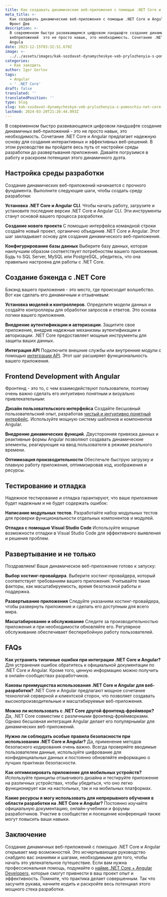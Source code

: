```yaml
---
title: Как создавать динамические веб-приложения с помощью .NET Core и Angular
meta_title: >-
  Как создавать динамические веб-приложения с помощью .NET Core и Angular - Фул
  Фронт Дев
description: >-
  В современном быстро развивающемся цифровом ландшафте создание динамичных
  вебприложений  это не просто навык, это необходимость. Сочетание .NET Core и
  Angula
date: 2023-12-15T03:32:51.670Z
image: >-
  ../../assets/images/kak-sozdavat-dynamycheskye-veb-prylozhenyia-s-pomoschiu-net-core-y-angular-Dec-15-2023.avif
categories:
  - Как закодить
author: Igor Gorlov
tags:
  - Angular
  - ' .NET Core'
draft: false
translated: ''
translatedPosition: ''
type: blog
slug: kak-sozdavat-dynamycheskye-veb-prylozhenyia-s-pomoschiu-net-core-y-angular
lastmod: 2024-03-20T21:26:44.093Z
---
```


В современном быстро развивающемся цифровом ландшафте создание динамичных веб-приложений - это не просто навык, это необходимость. Сочетание .NET Core и Angular предлагает надежную основу для создания интерактивных и эффективных веб-решений. В этом руководстве вы пройдете весь путь от настройки среды разработки до развертывания приложения. Давайте погрузимся в работу и раскроем потенциал этого динамичного дуэта.

## [](https://dev.to/me_janki/how-to-build-dynamic-web-applications-with-net-core-and-angular-ki1#setting-up-your-development-environment)Настройка среды разработки

Создание динамических веб-приложений начинается с прочного фундамента. Выполните следующие шаги, чтобы создать среду разработки:

**Установка .NET Core и Angular CLI**.
Чтобы начать работу, загрузите и установите последние версии .NET Core и Angular CLI. Эти инструменты станут основой вашего процесса разработки.

**Создание нового проекта**
С помощью интерфейса командной строки создайте новый проект, органично объединив .NET Core и Angular. Этот шаг закладывает основу для создания динамического веб-приложения.

**Конфигурирование базы данных**
Выберите базу данных, которая наилучшим образом соответствует потребностям вашего приложения. Будь то SQL Server, MySQL или PostgreSQL, убедитесь, что она правильно настроена для работы с .NET Core.

## [](https://dev.to/me_janki/how-to-build-dynamic-web-applications-with-net-core-and-angular-ki1#building-the-backend-with-net-core)Создание бэкенда с .NET Core

Бэкэнд вашего приложения - это место, где происходит волшебство. Вот как сделать его динамичным и отзывчивым:

**Установка моделей и контроллеров**.
Определите модели данных и создайте контроллеры для обработки запросов и ответов. Это основа логики вашего приложения.

**Внедрение аутентификации и авторизации**.
Защитите свое приложение, внедрив надежные механизмы аутентификации и авторизации. .NET Core предоставляет мощные инструменты для защиты ваших данных.

**Интеграция API**
Подключите внешние службы или внутренние модули с помощью [интеграции API](https://dev.to/me_janki/implementing-api-key-authentication-in-aspnet-core-5ch). Этот шаг расширяет функциональность вашего приложения.

## [](https://dev.to/me_janki/how-to-build-dynamic-web-applications-with-net-core-and-angular-ki1#frontend-development-with-angular)Frontend Development with Angular

Фронтенд - это то, с чем взаимодействуют пользователи, поэтому очень важно сделать его интуитивно понятным и визуально привлекательным:

**Дизайн пользовательского интерфейса**
Создайте бесшовный пользовательский опыт, разработав [чистый и интуитивно понятный интерфейс](https://dev.to/me_janki/how-to-write-clean-code-with-aspnet-core-4041). Используйте мощную систему шаблонов и компонентов Angular.

**Внедрение динамических функций**.
Двусторонняя привязка данных и реактивные формы Angular позволяют создавать динамические элементы, реагирующие на ввод пользователя в режиме реального времени.

**Оптимизация производительности**
Обеспечьте быструю загрузку и плавную работу приложения, оптимизировав код, изображения и ресурсы.

## [](https://dev.to/me_janki/how-to-build-dynamic-web-applications-with-net-core-and-angular-ki1#testing-and-debugging)Тестирование и отладка

Надежное тестирование и отладка гарантируют, что ваше приложение будет надежным и не будет содержать ошибок:

**Написание модульных тестов**.
Разработайте набор модульных тестов для проверки функциональности отдельных компонентов и модулей.

**Отладка с помощью Visual Studio Code**
Используйте мощные возможности отладки в Visual Studio Code для эффективного выявления и решения проблем.

## [](https://dev.to/me_janki/how-to-build-dynamic-web-applications-with-net-core-and-angular-ki1#deployment-and-beyond)Развертывание и не только

Поздравляем! Ваше динамическое веб-приложение готово к запуску:

**Выбор хостинг-провайдера**.
Выберите хостинг-провайдера, который соответствует требованиям вашего приложения. Учитывайте такие факторы, как масштабируемость, время безотказной работы и поддержка.

**Развертывание приложения**
Следуйте указаниям хостинг-провайдера, чтобы развернуть приложение и сделать его доступным для всего мира.

**Масштабирование и обслуживание**
Следите за производительностью приложения и при необходимости обновляйте его. Регулярное обслуживание обеспечивает бесперебойную работу пользователей.

## [](https://dev.to/me_janki/how-to-build-dynamic-web-applications-with-net-core-and-angular-ki1#faqs)FAQs

**Как устранить типичные ошибки при интеграции .NET Core и Angular?**
Для устранения ошибок обратитесь к официальной документации по .NET Core и Angular. Кроме того, ценную информацию можно получить в онлайн-сообществах разработчиков.

**Каковы преимущества использования .NET Core и Angular для веб-разработки?**
.NET Core и Angular предлагают мощное сочетание технологий серверной и клиентской сторон, что позволяет создавать высокопроизводительные и масштабируемые веб-приложения.

**Можно ли использовать с .NET Core другой фронтенд-фреймворк?**
Да, .NET Core совместим с различными фронтенд-фреймворками. Однако бесшовная интеграция Angular делает его популярнымlar для динамических веб-приложений.

**Нужно ли соблюдать особые правила безопасности при использовании .NET Core и Angular?**
Да, применение методов безопасного кодирования очень важно. Всегда проверяйте вводимые пользователем данные, используйте шифрование для конфиденциальных данных и постоянно обновляйте информацию о лучших практиках безопасности.

**Как оптимизировать приложение для мобильных устройств?**
Используйте принципы отзывчивого дизайна и тестируйте приложение на различных устройствах, чтобы убедиться, что оно легко функционирует как на настольных, так и на мобильных платформах.

**Какие ресурсы я могу использовать для непрерывного обучения в области разработки на .NET Core и Angular?**
Постоянно изучайте официальную документацию, онлайн-учебники и форумы разработчиков. Участие в сообществе и посещение конференций также могут повысить ваши навыки.

## [](https://dev.to/me_janki/how-to-build-dynamic-web-applications-with-net-core-and-angular-ki1#conclusion)Заключение

Создание динамичных веб-приложений с помощью .NET Core и Angular открывает мир возможностей. Это исчерпывающее руководство снабдило вас знаниями и шагами, необходимыми для того, чтобы начать это увлекательное путешествие. Если вам нужна профессиональная помощь, подумайте о [найме .NET Core + Angular Developers](https://positiwise.com/hire/hire-net-core-angular-developers), которые смогут привнести в ваш проект опыт и эффективность. Помните, что практика делает совершенным. Так что засучите рукава, начните кодить и раскройте весь потенциал этого мощного стека разработки.
